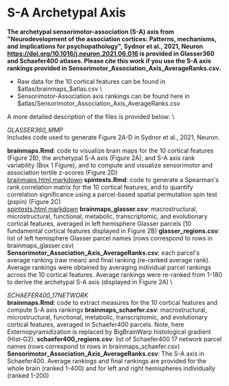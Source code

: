 # S-A Archetypal Axis

**The archetypal sensorimotor-association (S-A) axis from "Neurodevelopment of the association cortices: Patterns, mechanisms, and implications for psychopathology", Sydnor et al., 2021, Neuron https://doi.org/10.1016/j.neuron.2021.06.016 is provided in Glasser360 and Schaefer400 atlases. Please cite this work if you use the S-A axis rankings provided in Sensorimotor_Association_Axis_AverageRanks.csv.**

- Raw data for the 10 cortical features can be found in $atlas/brainmaps_$atlas.csv \
- Sensorimotor-Association axis rankings can be found here in $atlas/Sensorimotor_Association_Axis_AverageRanks.csv

A more detailed description of the files is provided below:
\

*GLASSER360_MMP* \
Includes code used to generate Figure 2A-D in Sydnor et al., 2021, Neuron.

**brainmaps.Rmd**: code to visualize brain maps for the 10 cortical features (Figure 2B), the archetypal S-A axis (Figure 2A), and S-A axis rank variability (Box 1 Figure), and to compute and visualize sensorimotor and association tertile z-scores (Figure 2D) \
[brainmaps.html markdown](https://rawcdn.githack.com/PennLINC/S-A_ArchetypalAxis/c3c83963a467f0d9dfbc4e671ae4469475b387f6/brainmaps.html)
**spintests.Rmd**: code to generate a Spearman's rank correlation matrix for the 10 cortical features, and to quantify correlation significance using a parcel-based spatial permutation spin test (*p*spin) (Figure 2C) \
[spintests.html markdown](https://rawcdn.githack.com/PennLINC/S-A_ArchetypalAxis/c3c83963a467f0d9dfbc4e671ae4469475b387f6/spintests.html)
**brainmaps_glasser.csv**: macrostructural, microstructural, functional, metabolic, transcriptomic, and evolutionary cortical features, averaged in left hemisphere Glasser parcels (10 fundamental cortical features displayed in Figure 2B)
**glasser_regions.csv**: list of left hemisphere Glasser parcel names (rows correspond to rows in brainmaps_glasser.csv)
**Sensorimotor_Association_Axis_AverageRanks.csv**: each parcel's average ranking (raw mean) and final ranking (re-ranked average rank). Average rankings were obtained by averaging individual parcel rankings across the 10 cortical features. Average rankings were re-ranked from 1-180 to derive the archetypal S-A axis (displayed in Figure 2A)
\


*SCHAEFER400_17NETWORK* \
**brainmaps.Rmd**: code to extract measures for the 10 cortical features and compute S-A axis rankings 
**brainmaps_schaefer.csv**: macrostructural, microstructural, functional, metabolic, transcriptomic, and evolutionary cortical features, averaged in Schaefer400 parcels. Note, here Externopyramidization is replaced by BigBrainWarp histological gradient (Hist-G2).
**schaefer400_regions.csv**: list of Schaefer400 17 network parcel names (rows correspond to rows in brainmaps_schaefer.csv)
**Sensorimotor_Association_Axis_AverageRanks.csv**: The S-A axis in Schaefer400. Average rankings and final rankings are provided for the whole brain (ranked 1-400) and for left and right hemispheres individually (ranked 1-200)


